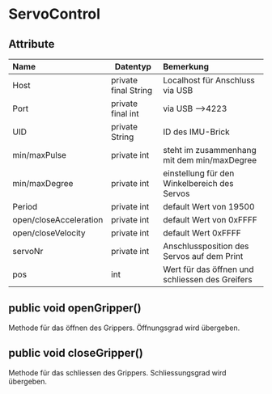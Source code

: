 ServoControl
===================

Attribute
----------

| Name| Datentyp| Bemerkung| 
| :------- | --- | :---- |
| Host| private final String | Localhost für Anschluss via USB |
| Port| private final int| via USB -->4223 |
| UID| private String | ID des IMU-Brick |
| min/maxPulse | private int | steht im zusammenhang mit dem min/maxDegree |
| min/maxDegree | private int | einstellung für den Winkelbereich des Servos |
| Period | private int | default Wert von 19500 |
| open/closeAcceleration | private int | default Wert von 0xFFFF |
| open/closeVelocity | private int | default Wert 0xFFFF |
| servoNr | private int | Anschlussposition des Servos auf dem Print |
| pos| int | Wert für das öffnen und schliessen des Greifers |


public void openGripper()
-----------
Methode für das öffnen des Grippers. Öffnungsgrad wird übergeben.


public void closeGripper()
-----------
Methode für das schliessen des Grippers. Schliessungsgrad wird übergeben.
